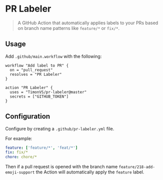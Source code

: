 # PR Labeler

> A GitHub Action that automatically applies labels to your PRs based on branch name patterns like `feature/*` or `fix/*`.

## Usage

Add `.github/main.workflow` with the following:

```
workflow "Add label to PR" {
  on = "pull_request"
  resolves = "PR Labeler"
}

action "PR Labeler" {
  uses = "TimonVS/pr-labeler@master"
  secrets = ["GITHUB_TOKEN"]
}
```

## Configuration

Configure by creating a `.github/pr-labeler.yml` file.

For example:

```yml
feature: ['feature/*', 'feat/*']
fix: fix/*
chore: chore/*
```

Then if a pull request is opened with the branch name `feature/218-add-emoji-support` the Action will automatically apply the `feature` label.
